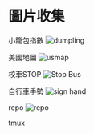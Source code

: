 圖片收集
=======


小籠包指數
![dumpling](./xiaolongbaoindex.jpg)

美國地圖
![usmap](./united-states-map.png)

校車STOP
![Stop Bus](./SchoolBusStopRule.png)

自行車手勢
![sign hand](./handIndex.png)

repo
![repo](./pic/allcodeinone.png)

tmux
